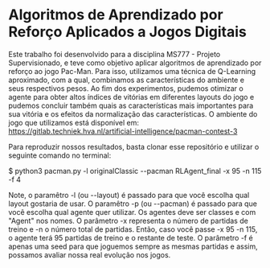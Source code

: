 # Algoritmos de Aprendizado por Reforço Aplicados a Jogos Digitais

Este trabalho foi desenvolvido para a disciplina MS777 - Projeto Supervisionado, e teve como objetivo aplicar algoritmos de aprendizado por reforço ao jogo Pac-Man. Para isso, utilizamos uma técnica de Q-Learning aproximado, com a qual, combinamos as características do ambiente e seus respectivos pesos. Ao fim dos experimentos, pudemos otimizar o agente para obter altos índices de vitórias em diferentes layouts do jogo e pudemos concluir também quais as características mais importantes para sua vitória e os efeitos da normalização das características. 
O ambiente do jogo que utilizamos está disponível em: https://gitlab.techniek.hva.nl/artificial-intelligence/pacman-contest-3

Para reproduzir nossos resultados, basta clonar esse repositório e utilizar o seguinte comando no terminal:

$  python3 pacman.py -l originalClassic --pacman RLAgent_final -x 95 -n 115 -f 4

Note, o paramêtro -l (ou --layout) é passado para que você escolha qual layout gostaria de usar. O paramêtro -p (ou --pacman) é passado para que você escolha qual agente quer utilizar. Os agentes deve ser classes e com "Agent" nos nomes. O parâmetro -x representa o número de partidas de treino e -n o número total de partidas. Então, caso você passe -x 95 -n 115, o agente terá 95 partidas de treino e o restante de teste.
O parâmetro -f é apenas uma seed para que joguemos sempre as mesmas partidas e assim, possamos avaliar nossa real evolução nos jogos.
